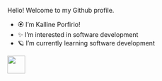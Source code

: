 
Hello! Welcome to my Github profile.

- 🏵️ I’m Kalline Porfirio!
- ✨ I’m interested in software development
- 🪐 I’m currently learning software development

<img src="https://cdn.jsdelivr.net/gh/devicons/devicon/icons/git/git-original.svg" width="40" height="40"/>
